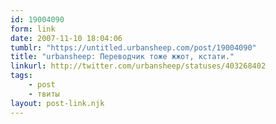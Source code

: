 ```yaml
---
id: 19004090
form: link
date: 2007-11-10 18:04:06
tumblr: "https://untitled.urbansheep.com/post/19004090"
title: "urbansheep: Переводчик тоже жжот, кстати."
linkurl: http://twitter.com/urbansheep/statuses/403268402
tags:
    - post
    - твиты
layout: post-link.njk
---
```


